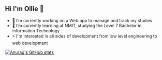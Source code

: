 ## Hi I'm Ollie 👋

- 🔭 I’m currently working on a Web app to manage and track my studies
- 🌱 I’m currently learning at NMIT, studying the Level 7 Bachelor in Information Technology
- ⚡ I'm interested in all sides of development from low level engineering to web development
  
[![Anurag's GitHub stats](https://github-readme-stats.vercel.app/api?username=Ollie-Moss)](https://github.com/anuraghazra/github-readme-stats)

